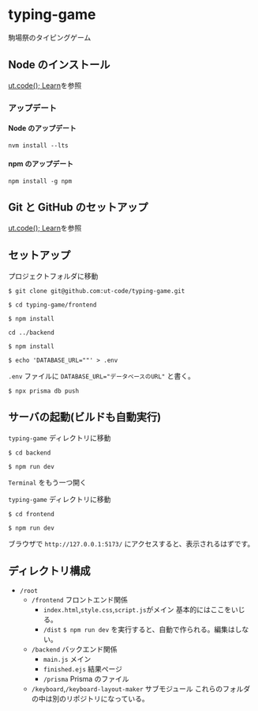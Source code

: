# typing-game

駒場祭のタイピングゲーム

## Node のインストール

[ut.code(); Learn](https://learn.utcode.net/docs/web-servers/node-js/)を参照

### アップデート

#### Node のアップデート

```
nvm install --lts
```

#### npm のアップデート

```
npm install -g npm
```

## Git と GitHub のセットアップ

[ut.code(); Learn](https://learn.utcode.net/docs/web-servers/git-github/)を参照

## セットアップ

プロジェクトフォルダに移動

```
$ git clone git@github.com:ut-code/typing-game.git
```

```
$ cd typing-game/frontend
```

```
$ npm install
```

```
cd ../backend
```

```
$ npm install
```

```
$ echo 'DATABASE_URL=""' > .env
```

`.env` ファイルに `DATABASE_URL="データベースのURL"` と書く。

```
$ npx prisma db push
```

## サーバの起動(ビルドも自動実行)

`typing-game` ディレクトリに移動

```
$ cd backend
```

```
$ npm run dev
```

`Terminal` をもう一つ開く

`typing-game` ディレクトリに移動

```
$ cd frontend
```

```
$ npm run dev
```

ブラウザで `http://127.0.0.1:5173/` にアクセスすると、表示されるはずです。

## ディレクトリ構成

- `/root`
  - `/frontend` フロントエンド関係
    - `index.html`,`style.css`,`script.js`がメイン 基本的にはここをいじる。
    - `/dist` `$ npm run dev` を実行すると、自動で作られる。編集はしない。
  - `/backend` バックエンド関係
    - `main.js` メイン
    - `finished.ejs` 結果ページ
    - `/prisma` Prisma のファイル
  - `/keyboard`,`/keyboard-layout-maker` サブモジュール これらのフォルダの中は別のリポジトリになっている。
